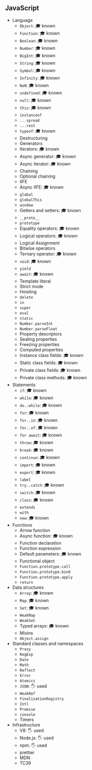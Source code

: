 ## JavaScript

- Language
  - `Object`: 🎓 known
  - `Function`: 🎓 known
  - `Boolean`: 🎓 known
  - `Number`: 🎓 known
  - `BigInt`: 🎓 known
  - `String`: 🎓 known
  - `Symbol`: 🎓 known
  - `Infinity`: 🎓 known
  - `NaN`: 🎓 known
  - `undefined`: 🎓 known
  - `null`: 🎓 known
  - `this`: 🎓 known
  - `instanceof`
  - `...spread`
  - `...rest`
  - `typeof`: 🎓 known
  - Destructuring
  - Generators
  - Iterators: 🎓 known
  - Async generator: 🎓 known
  - Async iterator: 🎓 known
  - Chaining
  - Optional chaining
  - IIFE
  - Async IIFE: 🎓 known
  - `global`
  - `globalThis`
  - `window`
  - Getters and setters: 🎓 known
  - `__proto__`
  - `prototype`
  - Equality operators: 🎓 known
  - Logical operators: 🎓 known
  - Logical Assignment
  - Bitwise operators
  - Ternary operator: 🎓 known
  - `void`: 🎓 known
  - `yield`
  - `await`: 🎓 known
  - Template literal
  - Strict mode
  - Hoisting
  - `delete`
  - `in`
  - `super`
  - `eval`
  - `static`
  - `Number.parseInt`
  - `Number.parseFloat`
  - Property descriptors
  - Sealing properties
  - Freezing properties
  - Computed properties
  - Instance class fields: 🎓 known
  - Static class fields: 🎓 known
  - Private class fields: 🎓 known
  - Private class methods: 🎓 known
- Statements
  - `if`: 🎓 known
  - `while`: 🎓 known
  - `do..while`: 🎓 known
  - `for`: 🎓 known
  - `for..in`: 🎓 known
  - `for..of`: 🎓 known
  - `for await`: 🎓 known
  - `throw`: 🎓 known
  - `break`: 🎓 known
  - `continue`: 🎓 known
  - `import`: 🎓 known
  - `export`: 🎓 known
  - `label`
  - `try..catch`: 🎓 known
  - `switch`: 🎓 known
  - `class`: 🎓 known
  - `extends`
  - `with`
  - `new`: 🎓 known
- Functions
  - Arrow function
  - Async function: 🎓 known
  - Function declaration
  - Function expression
  - Default parameters: 🎓 known
  - Functional object
  - `Function.prototype.call`
  - `Function.prototype.bind`
  - `Function.prototype.apply`
  - `return`
- Data structures
  - `Array`: 🎓 known
  - `Map`: 🎓 known
  - `Set`: 🎓 known
  - `WeakMap`
  - `WeakSet`
  - Typed arrays: 🎓 known
  - Mixins
  - `Object.assign`
- Standard classes and namespaces
  - `Proxy`
  - `RegExp`
  - `Date`
  - `Math`
  - `Reflect`
  - `Error`
  - `Atomics`
  - `JSON`: 🖐️ used
  - `WeakRef`
  - `FinalizationRegistry`
  - `Intl`
  - `Promise`
  - `console`
  - Timers
- Infrastructure
  - V8: 🖐️ used
  - Node.js: 🖐️ used
  - npm: 🖐️ used
  - prettier
  - MDN
  - TC39
